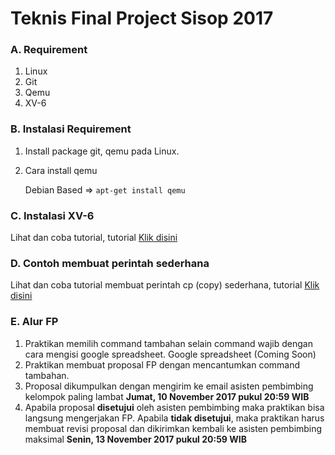 # Teknis Final Project Sisop 2017
### A. Requirement
1. Linux
2. Git
3. Qemu
4. XV-6


### B. Instalasi Requirement
1. Install package git, qemu pada Linux.
2. Cara install qemu

    Debian Based => `apt-get install qemu`

### C. Instalasi XV-6
Lihat dan coba tutorial, tutorial [Klik disini](https://www.youtube.com/watch?v=ktkAlbcoz7o)

### D. Contoh membuat perintah sederhana
Lihat dan coba tutorial membuat perintah cp (copy) sederhana, tutorial [Klik disini](https://www.youtube.com/watch?v=ny56yjshACY)

### E. Alur FP
1. Praktikan memilih command tambahan selain command wajib dengan cara mengisi google spreadsheet. Google spreadsheet (Coming Soon)
2. Praktikan membuat proposal FP dengan mencantumkan command tambahan.
3. Proposal dikumpulkan dengan mengirim ke email asisten pembimbing kelompok paling lambat **Jumat, 10 November 2017 pukul 20:59 WIB**
4. Apabila proposal **disetujui** oleh asisten pembimbing maka praktikan bisa langsung mengerjakan FP. Apabila **tidak disetujui**, maka praktikan harus membuat revisi proposal dan dikirimkan kembali ke asisten pembimbing maksimal **Senin, 13 November 2017 pukul 20:59 WIB**



